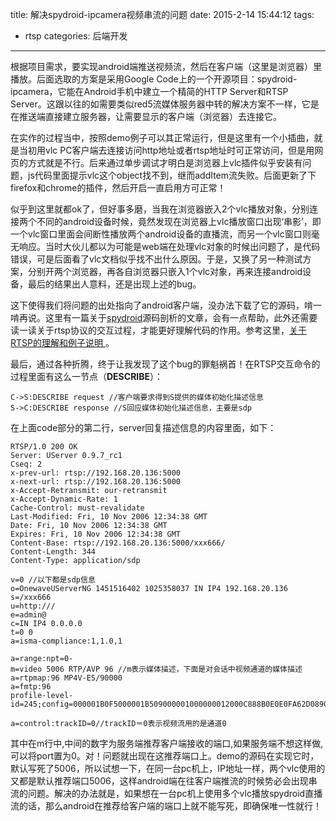 title: 解决spydroid-ipcamera视频串流的问题
date: 2015-2-14 15:44:12
tags:
- rtsp
categories: 后端开发
---
根据项目需求，要实现android端推送视频流，然后在客户端（这里是浏览器）里播放。后面选取的方案是采用Google Code上的一个开源项目：spydroid-ipcamera，它能在Android手机中建立一个精简的HTTP Server和RTSP Server。这跟以往的如需要类似red5流媒体服务器中转的解决方案不一样，它是在推送端直接建立服务器，让需要显示的客户端（浏览器）去连接它。<!-- more -->

在实作的过程当中，按照demo例子可以其正常运行，但是这里有一个小插曲，就是当初用vlc PC客户端去连接访问http地址或者rtsp地址时可正常访问，但是用网页的方式就是不行。后来通过单步调试才明白是浏览器上vlc插件似乎安装有问题，js代码里面提示vlc这个object找不到，继而addItem流失败。后面更新了下firefox和chrome的插件，然后开启一直启用方可正常！

似乎到这里就都ok了，但好事多磨，当我在浏览器嵌入2个vlc播放对象，分别连接两个不同的android设备时候，竟然发现在浏览器上vlc播放窗口出现‘串影’，即一个vlc窗口里面会间断性播放两个android设备的直播流，而另一个vlc窗口则毫无响应。当时大伙儿都以为可能是web端在处理vlc对象的时候出问题了，是代码错误，可是后面看了vlc文档似乎找不出什么原因。于是，又换了另一种测试方案，分别开两个浏览器，再各自浏览器只嵌入1个vlc对象，再来连接android设备，最后的结果出人意料，还是出现上述的bug。

这下使得我们将问题的出处指向了android客户端，没办法下载了它的源码，啃一啃再说。这里有一篇关于[spydroid](http://blog.csdn.net/xiaoliouc/article/details/8493161 ".")源码剖析的文章，会有一点帮助，此外还需要读一读关于rtsp协议的交互过程，才能更好理解代码的作用。参考这里，[关于RTSP的理解和例子说明 ](http://blog.chinaunix.net/uid-790245-id-2037516.html ".")。

最后，通过各种折腾，终于让我发现了这个bug的罪魁祸首！在RTSP交互命令的过程里面有这么一节点（**DESCRIBE**）：

    C->S:DESCRIBE request //客户端要求得到S提供的媒体初始化描述信息 
    S->C:DESCRIBE response //S回应媒体初始化描述信息，主要是sdp 

在上面code部分的第二行，server回复描述信息的内容里面，如下：

    RTSP/1.0 200 OK 
    Server: UServer 0.9.7_rc1 
    Cseq: 2 
    x-prev-url: rtsp://192.168.20.136:5000 
    x-next-url: rtsp://192.168.20.136:5000 
    x-Accept-Retransmit: our-retransmit 
    x-Accept-Dynamic-Rate: 1 
    Cache-Control: must-revalidate 
    Last-Modified: Fri, 10 Nov 2006 12:34:38 GMT 
    Date: Fri, 10 Nov 2006 12:34:38 GMT 
    Expires: Fri, 10 Nov 2006 12:34:38 GMT 
    Content-Base: rtsp://192.168.20.136:5000/xxx666/ 
    Content-Length: 344 
    Content-Type: application/sdp 
    
    v=0 //以下都是sdp信息 
    o=OnewaveUServerNG 1451516402 1025358037 IN IP4 192.168.20.136 
    s=/xxx666 
    u=http:/// 
    e=admin@ 
    c=IN IP4 0.0.0.0 
    t=0 0 
    a=isma-compliance:1,1.0,1 
    
    a=range:npt=0- 
    m=video 5006 RTP/AVP 96 //m表示媒体描述，下面是对会话中视频通道的媒体描述 
    a=rtpmap:96 MP4V-ES/90000 
    a=fmtp:96 
    profile-level-id=245;config=000001B0F5000001B509000001000000012000C888B0E0E0FA62D089028307 
    
    a=control:trackID=0//trackID＝0表示视频流用的是通道0

其中在m行中,中间的数字为服务端推荐客户端接收的端口,如果服务端不想这样做,可以将port置为0。对！问题就出现在这推荐端口上。demo的源码在实现它时，默认写死了5006，所以试想一下，在同一台pc机上，IP地址一样，两个vlc使用的又都是默认推荐端口5006，这样android端在往客户端推流的时候势必会出现串流的问题。解决的办法就是，如果想在一台pc机上使用多个vlc播放spydroid直播流的话，那么android在推荐给客户端的端口上就不能写死，即确保唯一性就行！





